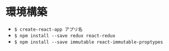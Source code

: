 # 環境構築
* `$ create-react-app アプリ名`
* `$ npm install --save redux react-redux`
* `$ npm install --save immutable react-immutable-proptypes`
